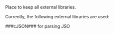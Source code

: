 Place to keep all external libraries.

Currently, the following external libraries are used: 

###cJSON### 
for parsing JSO
